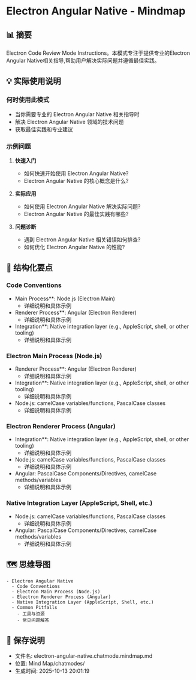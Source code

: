 # Electron Angular Native - Mindmap

## 📊 摘要
Electron Code Review Mode Instructions。本模式专注于提供专业的Electron Angular Native相关指导,帮助用户解决实际问题并遵循最佳实践。

## 💡 实际使用说明

### 何时使用此模式
- 当你需要专业的 Electron Angular Native 相关指导时
- 解决 Electron Angular Native 领域的技术问题
- 获取最佳实践和专业建议

### 示例问题

1. **快速入门**
   - 如何快速开始使用 Electron Angular Native?
   - Electron Angular Native 的核心概念是什么?

2. **实际应用**
   - 如何使用 Electron Angular Native 解决实际问题?
   - Electron Angular Native 的最佳实践有哪些?

3. **问题诊断**
   - 遇到 Electron Angular Native 相关错误如何排查?
   - 如何优化 Electron Angular Native 的性能?

## 📝 结构化要点

### Code Conventions
- Main Process**: Node.js (Electron Main)
  - 详细说明和具体示例
- Renderer Process**: Angular (Electron Renderer)
  - 详细说明和具体示例
- Integration**: Native integration layer (e.g., AppleScript, shell, or other tooling)
  - 详细说明和具体示例

### Electron Main Process (Node.js)
- Renderer Process**: Angular (Electron Renderer)
  - 详细说明和具体示例
- Integration**: Native integration layer (e.g., AppleScript, shell, or other tooling)
  - 详细说明和具体示例
- Node.js: camelCase variables/functions, PascalCase classes
  - 详细说明和具体示例

### Electron Renderer Process (Angular)
- Integration**: Native integration layer (e.g., AppleScript, shell, or other tooling)
  - 详细说明和具体示例
- Node.js: camelCase variables/functions, PascalCase classes
  - 详细说明和具体示例
- Angular: PascalCase Components/Directives, camelCase methods/variables
  - 详细说明和具体示例

### Native Integration Layer (AppleScript, Shell, etc.)
- Node.js: camelCase variables/functions, PascalCase classes
  - 详细说明和具体示例
- Angular: PascalCase Components/Directives, camelCase methods/variables
  - 详细说明和具体示例


## 🗺️ 思维导图

```mindmap
- Electron Angular Native
  - Code Conventions
  - Electron Main Process (Node.js)
  - Electron Renderer Process (Angular)
  - Native Integration Layer (AppleScript, Shell, etc.)
  - Common Pitfalls
    - 工具与资源
    - 常见问题解答
```

## 💾 保存说明
- 文件名: electron-angular-native.chatmode.mindmap.md
- 位置: Mind Map/chatmodes/
- 生成时间: 2025-10-13 20:01:19
